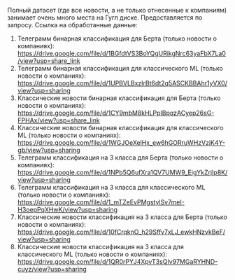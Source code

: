 Полный датасет (где все новости, а не только отнесенные к компаниям) занимает очень много места на Гугл диске. Предоставляется по запросу.
Ссылка на обработанные данные:
1) Телеграмм бинарная классификация для Берта (только новости о компаниях): https://drive.google.com/file/d/1BGfdtVS3BoYQgURikgNrc63yaFbX7La0/view?usp=share_link
2) Телеграмм бинарная классификация для классического ML (только новости о компаниях): https://drive.google.com/file/d/1UPBVLBxzlrBt6dt2q5ASCKBBAhr1yVX0/view?usp=sharing
3) Классические новости бинарная классификация для Берта (только новости о компаниях): https://drive.google.com/file/d/1CY9mbM8kHLPpIBpqzACyep26sG-FPHAx/view?usp=share_link
4) Классические новости бинарная классификация для классического ML (только новости о компаниях): https://drive.google.com/file/d/1WGJOeXelHx_ew6hGORruWHzVzjK4Y-gb/view?usp=sharing
5) Телеграмм классификация на 3 класса для Берта (только новости о компаниях): https://drive.google.com/file/d/1NPb5Q6ufXra1QV7UMW9_EigYkZrjIp8K/view?usp=sharing
6) Телеграмм классификация на 3 класса для классического ML (только новости о компаниях): https://drive.google.com/file/d/1_mTZeEvPMgstylSv7meI-H3oepPqXHwK/view?usp=sharing
7) Классические новости классификация на 3 класса для Берта (только новости о компаниях): https://drive.google.com/file/d/10fCrqknO_h29Sffv7xLJ_ewkHNzvkBeF/view?usp=sharing
8) Классические новости классификация на 3 класса для классического ML (только новости о компаниях): https://drive.google.com/file/d/1QR0rPYJ4XpvT3sQIv97MGaRYHND-cuyz/view?usp=sharing